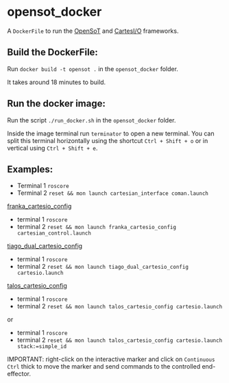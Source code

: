 opensot_docker
==============
A ```DockerFile``` to run the [OpenSoT](https://github.com/ADVRHumanoids/OpenSoT) and [CartesI/O](https://github.com/ADVRHumanoids/CartesianInterface) frameworks.

Build the DockerFile:
--------------------- 
Run ```docker build -t opensot .``` in the ```opensot_docker``` folder.

It takes around 18 minutes to build.

Run the docker image:
----------------------
Run the script ```./run_docker.sh``` in the ```opensot_docker``` folder.

Inside the image terminal run ```terminator``` to open a new terminal. You can split this terminal horizontally using the shortcut ```Ctrl + Shift + o``` or in vertical using ```Ctrl + Shift + e```.

Examples:
---------
- Terminal 1 ```roscore```
- Terminal 2 ```reset && mon launch cartesian_interface coman.launch```

[franka_cartesio_config](https://github.com/EnricoMingo/franka_cartesio_config)
- terminal 1 ```roscore```
- terminal 2 ```reset && mon launch franka_cartesio_config cartesian_control.launch```

[tiago_dual_cartesio_config](https://github.com/hucebot/tiago_dual_cartesio_config)
- terminal 1 ```roscore```
- terminal 2 ```reset && mon launch tiago_dual_cartesio_config cartesio.launch```

[talos_cartesio_config](https://github.com/hucebot/talos_cartesio_config)
- terminal 1 ```roscore```
- terminal 2 ```reset && mon launch talos_cartesio_config cartesio.launch```
  
or

- terminal 1 ```roscore```
- terminal 2 ```reset && mon launch talos_cartesio_config cartesio.launch stack:=simple_id```


IMPORTANT: right-click on the interactive marker and click on ```Continuous Ctrl``` thick to move the marker and send commands to the controlled end-effector.
